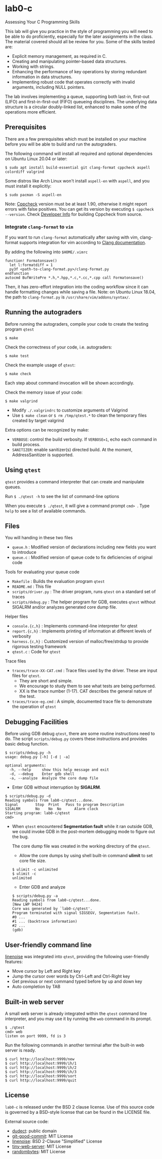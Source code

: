 # lab0-c
Assessing Your C Programming Skills

This lab will give you practice in the style of programming you will need to be able to do proficiently,
especially for the later assignments in the class. The material covered should all be review for you. Some
of the skills tested are:
* Explicit memory management, as required in C.
* Creating and manipulating pointer-based data structures.
* Working with strings.
* Enhancing the performance of key operations by storing redundant information in data structures.
* Implementing robust code that operates correctly with invalid arguments, including NULL pointers.

The lab involves implementing a queue, supporting both last-in, first-out (LIFO) and first-in-first-out (FIFO)
queueing disciplines. The underlying data structure is a circular doubly-linked list, enhanced to make some of
the operations more efficient.

## Prerequisites

There are a few prerequisites which must be installed on your machine before you will
be able to build and run the autograders.

The following command will install all required and optional dependencies on Ubuntu
Linux 20.04 or later:
```shell
$ sudo apt install build-essential git clang-format cppcheck aspell colordiff valgrind
```
Some distros like Arch Linux won't install `aspell-en` with `aspell`, and you must install it explicitly:
```shell
$ sudo pacman -S aspell-en
```

Note: [Cppcheck](http://cppcheck.sourceforge.net/) version must be at least 1.90, otherwise
it might report errors with false positives. You can get its version by executing `$ cppcheck --version`.
Check [Developer Info](http://cppcheck.sourceforge.net/devinfo/) for building Cppcheck from source.

### Integrate `clang-format` to `vim`
If you want to run `clang-format` automatically after saving with vim, 
clang-format supports integration for vim according to [Clang documentation](https://clang.llvm.org/docs/ClangFormat.html).

By adding the following into `$HOME/.vimrc`
```shell
function! Formatonsave()
  let l:formatdiff = 1
  py3f <path-to-clang-format.py>/clang-format.py
endfunction
autocmd BufWritePre *.h,*.hpp,*.c,*.cc,*.cpp call Formatonsave()
```

Then, it has zero-effort integration into the coding workflow since it can handle formatting changes while saving a file.
Note: on Ubuntu Linux 18.04, the path to `clang-format.py` is `/usr/share/vim/addons/syntax/`.  

## Running the autograders

Before running the autograders, compile your code to create the testing program `qtest`
```shell
$ make
```

Check the correctness of your code, i.e. autograders:
```shell
$ make test
```

Check the example usage of `qtest`:
```shell
$ make check
```
Each step about command invocation will be shown accordingly.

Check the memory issue of your code:
```shell
$ make valgrind
```

* Modify `./.valgrindrc` to customize arguments of Valgrind
* Use `$ make clean` or `$ rm /tmp/qtest.*` to clean the temporary files created by target valgrind

Extra options can be recognized by make:
* `VERBOSE`: control the build verbosity. If `VERBOSE=1`, echo each command in build process.
* `SANITIZER`: enable sanitizer(s) directed build. At the moment, AddressSanitizer is supported.

## Using `qtest`

`qtest` provides a command interpreter that can create and manipulate queues.

Run `$ ./qtest -h` to see the list of command-line options

When you execute `$ ./qtest`, it will give a command prompt `cmd> `.  Type
`help` to see a list of available commands.

## Files

You will handing in these two files
* `queue.h` : Modified version of declarations including new fields you want to introduce
* `queue.c` : Modified version of queue code to fix deficiencies of original code

Tools for evaluating your queue code
* `Makefile` : Builds the evaluation program `qtest`
* `README.md` : This file
* `scripts/driver.py` : The driver program, runs `qtest` on a standard set of traces
* `scripts/debug.py` : The helper program for GDB, executes `qtest` without SIGALRM and/or analyzes generated core dump file.

Helper files
* `console.{c,h}` : Implements command-line interpreter for qtest
* `report.{c,h}` : Implements printing of information at different levels of verbosity
* `harness.{c,h}` : Customized version of malloc/free/strdup to provide rigorous testing framework
* `qtest.c` : Code for `qtest`

Trace files
* `traces/trace-XX-CAT.cmd` : Trace files used by the driver.  These are input files for `qtest`.
  * They are short and simple.
  * We encourage to study them to see what tests are being performed.
  * XX is the trace number (1-17).  CAT describes the general nature of the test.
* `traces/trace-eg.cmd` : A simple, documented trace file to demonstrate the operation of `qtest`

## Debugging Facilities

Before using GDB debug `qtest`, there are some routine instructions need to do. The script `scripts/debug.py` covers these instructions and provides basic debug function. 
```shell
$ scripts/debug.py -h
usage: debug.py [-h] [-d | -a]

optional arguments:
  -h, --help     show this help message and exit
  -d, --debug    Enter gdb shell
  -a, --analyze  Analyze the core dump file
```
* Enter GDB without interruption by **SIGALRM**.
```shell
$ scripts/debug.py -d
Reading symbols from lab0-c/qtest...done.
Signal        Stop	Print	Pass to program	Description
SIGALRM       No	No	No		Alarm clock
Starting program: lab0-c/qtest 
cmd> 
```
* When `qtest` encountered **Segmentation fault** while it ran outside GDB, we could invoke GDB in the post-mortem debugging mode to figure out the bug.

  The core dump file was created in the working directory of the `qtest`.
  * Allow the core dumps by using shell built-in command **ulimit** to set core file size.
  ```shell
  $ ulimit -c unlimited
  $ ulimit -c
  unlimited
  ```
  * Enter GDB and analyze
  ```shell
  $ scripts/debug.py -a
  Reading symbols from lab0-c/qtest...done.
  [New LWP 9424]
  Core was generated by `lab0-c/qtest'.
  Program terminated with signal SIGSEGV, Segmentation fault.
  #0 ...
  #1 ... (backtrace information)
  #2 ...
  (gdb) 
  ```

## User-friendly command line
[linenoise](https://github.com/antirez/linenoise) was integrated into `qtest`, providing the following user-friendly features:
* Move cursor by Left and Right key
* Jump the cursor over words by Ctrl-Left and Ctrl-Right key
* Get previous or next command typed before by up and down key
* Auto completion by TAB

## Built-in web server

A small web server is already integrated within the `qtest` command line interpreter,
and you may use it by running the `web` command in its prompt.
```shell
$ ./qtest
cmd> web
listen on port 9999, fd is 3
```

Run the following commands in another terminal after the built-in web server is ready.
```shell
$ curl http://localhost:9999/new
$ curl http://localhost:9999/ih/1
$ curl http://localhost:9999/ih/2
$ curl http://localhost:9999/ih/3
$ curl http://localhost:9999/sort
$ curl http://localhost:9999/quit
```

## License

`lab0-c` is released under the BSD 2 clause license. Use of this source code is governed by
a BSD-style license that can be found in the LICENSE file.

External source code:
* [dudect](https://github.com/oreparaz/dudect): public domain
* [git-good-commit](https://github.com/tommarshall/git-good-commit): MIT License
* [linenoise](https://github.com/antirez/linenoise): BSD 2-Clause "Simplified" License
* [tiny-web-server](https://github.com/7890/tiny-web-server): MIT License
* [randombytes](https://github.com/dsprenkels/randombytes): MIT License
